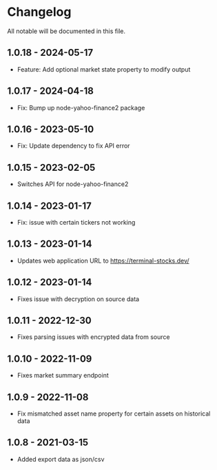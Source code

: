 # Changelog

All notable will be documented in this file.

## 1.0.18 - 2024-05-17
- Feature: Add optional market state property to modify output

## 1.0.17 - 2024-04-18
- Fix: Bump up node-yahoo-finance2 package

## 1.0.16 - 2023-05-10
- Fix: Update dependency to fix API error

## 1.0.15 - 2023-02-05
- Switches API for node-yahoo-finance2

## 1.0.14 - 2023-01-17
- Fix: issue with certain tickers not working

## 1.0.13 - 2023-01-14
- Updates web application URL to https://terminal-stocks.dev/

## 1.0.12 - 2023-01-14
- Fixes issue with decryption on source data

## 1.0.11 - 2022-12-30
- Fixes parsing issues with encrypted data from source

## 1.0.10 - 2022-11-09
- Fixes market summary endpoint

## 1.0.9 - 2022-11-08
- Fix mismatched asset name property for certain assets on historical data

## 1.0.8 - 2021-03-15
- Added export data as json/csv
